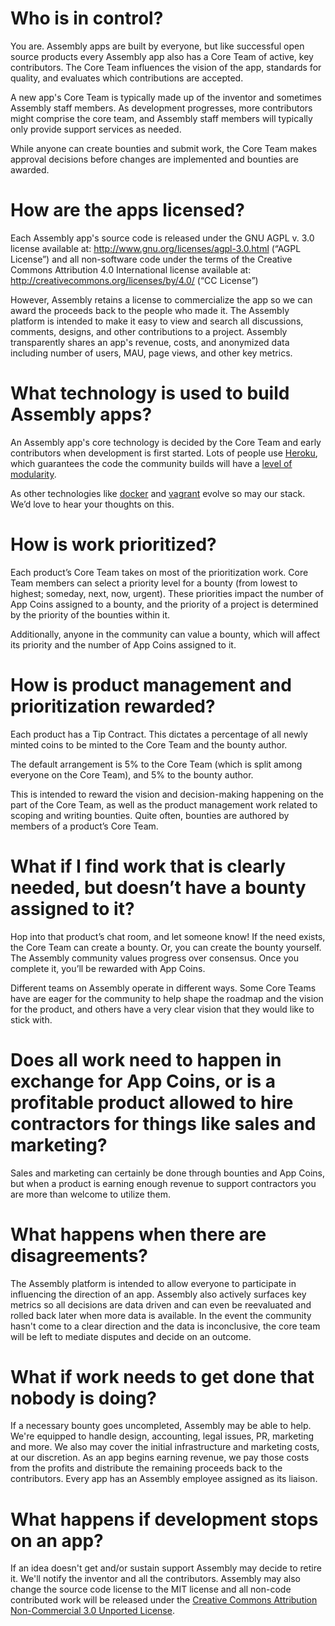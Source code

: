 # Who is in control?

You are. Assembly apps are built by everyone, but like successful open source products every Assembly app also has a Core Team of active, key contributors. The Core Team influences the vision of the app, standards for quality, and evaluates which contributions are accepted.

A new app's Core Team is typically made up of the inventor and sometimes Assembly staff members. As development progresses, more contributors might comprise the core team, and Assembly staff members will typically only provide support services as needed.

While anyone can create bounties and submit work, the Core Team makes approval decisions before changes are implemented and bounties are awarded.


# How are the apps licensed?

Each Assembly app's source code is released under the GNU AGPL v. 3.0 license available at: http://www.gnu.org/licenses/agpl-3.0.html (“AGPL License”) and all non-software code under the terms of the Creative Commons Attribution 4.0 International license available at: http://creativecommons.org/licenses/by/4.0/ (“CC License”)

However, Assembly retains a license to commercialize the app so we can award the proceeds back to the people who made it. The Assembly platform is intended to make it easy to view and search all discussions, comments, designs, and other contributions to a project. Assembly transparently shares an app's revenue, costs, and anonymized data including number of users, MAU, page views, and other key metrics.

# What technology is used to build Assembly apps?

An Assembly app's core technology is decided by the Core Team and early contributors when development is first started. Lots of people use [Heroku](https://www.heroku.com/), which guarantees the code the community builds will have a [level of modularity](http://12factor.net/).

As other technologies like [docker](http://www.docker.io/) and [vagrant](http://www.vagrantup.com/) evolve so may our stack. We’d love to hear your thoughts on this.


# How is work prioritized?

Each product’s Core Team takes on most of the prioritization work. Core Team members can select a priority level for a bounty (from lowest to highest; someday, next, now, urgent). These priorities impact the number of App Coins assigned to a bounty, and the priority of a project is determined by the priority of the bounties within it.

Additionally, anyone in the community can value a bounty, which will affect its priority and the number of App Coins assigned to it.


# How is product management and prioritization rewarded?

Each product has a Tip Contract. This dictates a percentage of all newly minted coins to be minted to the Core Team and the bounty author.

The default arrangement is 5% to the Core Team (which is split among everyone on the Core Team), and 5% to the bounty author.

This is intended to reward the vision and decision-making happening on the part of the Core Team, as well as the product management work related to scoping and writing bounties. Quite often, bounties are authored by members of a product’s Core Team.


# What if I find work that is clearly needed, but doesn’t have a bounty assigned to it?

Hop into that product’s chat room, and let someone know! If the need exists, the Core Team can create a bounty. Or, you can create the bounty yourself. The Assembly community values progress over consensus. Once you complete it, you’ll be rewarded with App Coins.

Different teams on Assembly operate in different ways. Some Core Teams have are eager for the community to help shape the roadmap and the vision for the product, and others have a very clear vision that they would like to stick with.


# Does all work need to happen in exchange for App Coins, or is a profitable product allowed to hire contractors for things like sales and marketing?

Sales and marketing can certainly be done through bounties and App Coins, but when a product is earning enough revenue to support contractors you are more than welcome to utilize them.


# What happens when there are disagreements?

The Assembly platform is intended to allow everyone to participate in influencing the direction of an app. Assembly also actively surfaces key metrics so all decisions are data driven and can even be reevaluated and rolled back later when more data is available. In the event the community hasn't come to a clear direction and the data is inconclusive, the core team will be left to mediate disputes and decide on an outcome.


# What if work needs to get done that nobody is doing?

If a necessary bounty goes uncompleted, Assembly may be able to help. We're equipped to handle design, accounting, legal issues, PR, marketing and more. We also may cover the initial infrastructure and marketing costs, at our discretion. As an app begins earning revenue, we pay those costs from the profits and distribute the remaining proceeds back to the contributors. Every app has an Assembly employee assigned as its liaison.


# What happens if development stops on an app?

If an idea doesn't get and/or sustain support Assembly may decide to retire it. We'll notify the inventor and all the contributors. Assembly may also change the source code license to the MIT license and all non-code contributed work will be released under the [Creative Commons Attribution Non-Commercial 3.0 Unported License](http://creativecommons.org/licenses/by-nc/3.0/us/).
